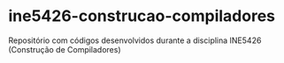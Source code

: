 # ine5426-construcao-compiladores
Repositório com códigos desenvolvidos durante a disciplina INE5426 (Construção de Compiladores)

